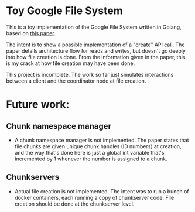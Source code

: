 # Toy Google File System

This is a toy implementation of the Google File System written in Golang, based on [this paper](https://static.googleusercontent.com/media/research.google.com/en//archive/gfs-sosp2003.pdf).

The intent is to show a possible implementation of a "create" API call. The paper details architecture flow for reads and writes, but doesn't go deeply into how file creation is done. From the information given in the paper, this is my crack at how file creation may have been done.

This project is incomplete. The work so far just simulates interactions between a client and the coordinator node at file creation.

# Future work:
## Chunk namespace manager
- A chunk namespace manager is not implemented. The paper states that file chunks are given unique chunk handles (ID numbers) at creation, and the way that's done here is just a global int variable that's incremented by 1 whenever the number is assigned to a chunk.

## Chunkservers
- Actual file creation is not implemented. The intent was to run a bunch of docker containers, each running a copy of chunkserver code. File creation should be done at the chunkserver level.